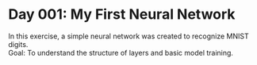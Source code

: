 # Day 001: My First Neural Network

In this exercise, a simple neural network was created to recognize MNIST digits.  
Goal: To understand the structure of layers and basic model training.
